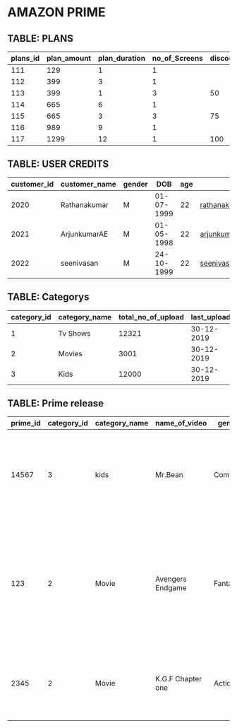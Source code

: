 # AMAZON PRIME

## TABLE: PLANS


| plans_id | plan_amount | plan_duration | no_of_Screens | discount_amount |
|----------|-------------|---------------|---------------|-----------------|
| 111      | 129         | 1             | 1             |                 |
| 112      | 399         | 3             | 1             |                 |
| 113      | 399         | 1             | 3             | 50              |
| 114      | 665         | 6             | 1             |                 |
| 115      | 665         | 3             | 3             | 75              |
| 116      | 989         | 9             | 1             |                 |
| 117      | 1299        | 12            | 1             | 100             |

## TABLE: USER CREDITS

| customer_id | customer_name | gender | DOB        | age | mail_id                | user_id                  | password     | mobile_no  | plan_id |
|-------------|---------------|--------|------------|-----|------------------------|--------------------------|--------------|------------|---------|
| 2020        | Rathanakumar  | M      | 01-07-1999 | 22  | rathanakumar@gmail.com | rathanamedorinkashi@1999 | 5g6h7j8k     | 9876543210 | 114     |
| 2021        | ArjunkumarAE  | M      | 01-05-1998 | 22  | arjunkumar@gmail.com   | arjunmedorinkashi@1998   | 2w3e4r5t6y   | 3546782234 | 115     |
| 2022        | seenivasan    | M      | 24-10-1999 | 22  | seenivasan@gmail.com   | seeniva1999@123          | xcv234sdf678 | 2346542378 | 112     |

## TABLE: Categorys

| category_id | category_name | total_no_of_upload | last_upload |
|-------------|---------------|--------------------|-------------|
| 1           | Tv Shows      | 12321              | 30-12-2019  |
| 2           | Movies        | 3001               | 30-12-2019  |
| 3           | Kids          | 12000              | 30-12-2019  |

## TABLE: Prime release


| prime_id | category_id | category_name | name_of_video     | genre   | season | total_episodes | languages | subtitle_languages | director       | release_date | prime_release_date | box_office_collection | casting                                                                                                 | description_of_video                                                                                                                                                         |
|----------|-------------|---------------|-------------------|---------|--------|----------------|-----------|--------------------|----------------|--------------|--------------------|-----------------------|---------------------------------------------------------------------------------------------------------|------------------------------------------------------------------------------------------------------------------------------------------------------------------------------|
| 14567    | 3           | kids          | Mr.Bean           | Comedy  |        |                | English   | English            | Mel smith      | 20-05-1998   | 05-12-2017         | 60                    | Rowan Atkinson                                                                                          | Mr Bean, a lazy security guard, is sent to the United States  to bring a valued painting to a museum in Los Angeles. The mishaps  in his journey lead to comical adventures. |
| 123      | 2           | Movie         | Avengers Endgame  | Fantacy |        |                | English   | English            | Russo Brothers | 29-05-2019   | 01-10-2019         | 2798                  | Robert Downey Jr. Chris Evans Mark Ruffalo Chris Hemsworth Scarlett Johansson Jeremy Renner Don Cheadle |                                                                                                                                                                              |
| 2345     | 2           | Movie         | K.G.F Chapter one | Action  |        |                | Tamil     | Tamil              | Prashanth Neel | 21-12-2018   | 05-02-2019         | 300                   | Yash Srinidhi Shetty Anant Nag Malavika Avinash Vasishta N. Simha                                       |                                                                                                                                                                              |
